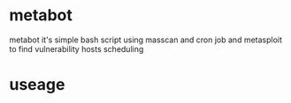 # metabot
metabot it's simple bash script using masscan and cron job and metasploit to find vulnerability hosts scheduling







# useage
